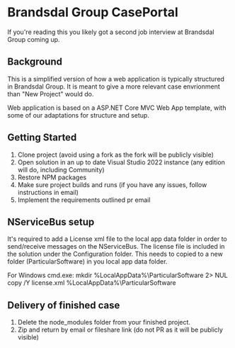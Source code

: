 # Brandsdal Group CasePortal
If you're reading this you likely got a second job interview at Brandsdal Group coming up.

## Background
This is a simplified version of how a web application is typically structured in Brandsdal Group.
It is meant to give a more relevant case envrionment than "New Project" would do.

Web application is based on a ASP.NET Core MVC Web App template, with some of our adaptations for structure and setup.

## Getting Started
1. Clone project (avoid using a fork as the fork will be publicly visible)
2. Open solution in an up to date Visual Studio 2022 instance (any edition will do, including Community)
3. Restore NPM packages
4. Make sure project builds and runs (if you have any issues, follow instructions in email)
5. Implement the requirements outlined pr email
## NServiceBus setup
It's required to add a License xml file to the local app data folder in order to send/receive messages on the NServiceBus. 
The license file is included in the solution under the Configuration folder. This needs to copied to a new folder (ParticularSoftware) in you local app data folder.

For Windows cmd.exe:
mkdir %LocalAppData%\ParticularSoftware 2> NUL
copy /Y license.xml %LocalAppData%\ParticularSoftware

## Delivery of finished case
1. Delete the node_modules folder from your finished project.
2. Zip and return by email or fileshare link (do not PR as it will be publicly visible)
